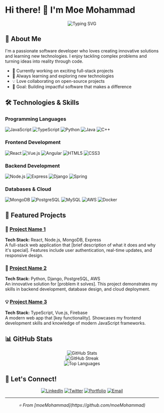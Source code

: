 # Hi there! 👋 I'm Moe Mohammad

<div align="center">
  <img src="https://readme-typing-svg.herokuapp.com?font=Fira+Code&pause=1000&color=2196F3&center=true&vCenter=true&width=435&lines=Full+Stack+Developer;Problem+Solver;Tech+Enthusiast;Always+Learning" alt="Typing SVG" />
</div>

## 🚀 About Me

I'm a passionate software developer who loves creating innovative solutions and learning new technologies. I enjoy tackling complex problems and turning ideas into reality through code.

- 🔭 Currently working on exciting full-stack projects
- 🌱 Always learning and exploring new technologies
- 💡 Love collaborating on open-source projects
- 🎯 Goal: Building impactful software that makes a difference

## 🛠️ Technologies & Skills

### Programming Languages
![JavaScript](https://img.shields.io/badge/-JavaScript-F7DF1E?style=flat-square&logo=javascript&logoColor=black)
![TypeScript](https://img.shields.io/badge/-TypeScript-3178C6?style=flat-square&logo=typescript&logoColor=white)
![Python](https://img.shields.io/badge/-Python-3776AB?style=flat-square&logo=python&logoColor=white)
![Java](https://img.shields.io/badge/-Java-007396?style=flat-square&logo=java&logoColor=white)
![C++](https://img.shields.io/badge/-C++-00599C?style=flat-square&logo=c%2B%2B&logoColor=white)

### Frontend Development
![React](https://img.shields.io/badge/-React-61DAFB?style=flat-square&logo=react&logoColor=black)
![Vue.js](https://img.shields.io/badge/-Vue.js-4FC08D?style=flat-square&logo=vue.js&logoColor=white)
![Angular](https://img.shields.io/badge/-Angular-DD0031?style=flat-square&logo=angular&logoColor=white)
![HTML5](https://img.shields.io/badge/-HTML5-E34F26?style=flat-square&logo=html5&logoColor=white)
![CSS3](https://img.shields.io/badge/-CSS3-1572B6?style=flat-square&logo=css3&logoColor=white)

### Backend Development
![Node.js](https://img.shields.io/badge/-Node.js-339933?style=flat-square&logo=node.js&logoColor=white)
![Express](https://img.shields.io/badge/-Express-000000?style=flat-square&logo=express&logoColor=white)
![Django](https://img.shields.io/badge/-Django-092E20?style=flat-square&logo=django&logoColor=white)
![Spring](https://img.shields.io/badge/-Spring-6DB33F?style=flat-square&logo=spring&logoColor=white)

### Databases & Cloud
![MongoDB](https://img.shields.io/badge/-MongoDB-47A248?style=flat-square&logo=mongodb&logoColor=white)
![PostgreSQL](https://img.shields.io/badge/-PostgreSQL-336791?style=flat-square&logo=postgresql&logoColor=white)
![MySQL](https://img.shields.io/badge/-MySQL-4479A1?style=flat-square&logo=mysql&logoColor=white)
![AWS](https://img.shields.io/badge/-AWS-232F3E?style=flat-square&logo=amazon-aws&logoColor=white)
![Docker](https://img.shields.io/badge/-Docker-2496ED?style=flat-square&logo=docker&logoColor=white)

## 🎯 Featured Projects

### 🌟 [Project Name 1](https://github.com/moeMohammad/project1)
**Tech Stack:** React, Node.js, MongoDB, Express  
A full-stack web application that [brief description of what it does and why it's special]. Features include user authentication, real-time updates, and responsive design.

### 🚀 [Project Name 2](https://github.com/moeMohammad/project2)
**Tech Stack:** Python, Django, PostgreSQL, AWS  
An innovative solution for [problem it solves]. This project demonstrates my skills in backend development, database design, and cloud deployment.

### 💡 [Project Name 3](https://github.com/moeMohammad/project3)
**Tech Stack:** TypeScript, Vue.js, Firebase  
A modern web app that [key functionality]. Showcases my frontend development skills and knowledge of modern JavaScript frameworks.

## 📊 GitHub Stats

<div align="center">
  <img src="https://github-readme-stats.vercel.app/api?username=moeMohammad&show_icons=true&theme=radical&count_private=true" alt="GitHub Stats" />
</div>

<div align="center">
  <img src="https://github-readme-streak-stats.herokuapp.com/?user=moeMohammad&theme=radical" alt="GitHub Streak" />
</div>

<div align="center">
  <img src="https://github-readme-stats.vercel.app/api/top-langs/?username=moeMohammad&layout=compact&theme=radical" alt="Top Languages" />
</div>

## 🤝 Let's Connect!

<div align="center">

[![LinkedIn](https://img.shields.io/badge/-LinkedIn-0077B5?style=for-the-badge&logo=linkedin&logoColor=white)](https://linkedin.com/in/moeMohammad)
[![Twitter](https://img.shields.io/badge/-Twitter-1DA1F2?style=for-the-badge&logo=twitter&logoColor=white)](https://twitter.com/moeMohammad)
[![Portfolio](https://img.shields.io/badge/-Portfolio-000000?style=for-the-badge&logo=react&logoColor=white)](https://moeMohammad.dev)
[![Email](https://img.shields.io/badge/-Email-D14836?style=for-the-badge&logo=gmail&logoColor=white)](mailto:your.email@example.com)

</div>

---

<div align="center">
  <i>⭐️ From [moeMohammad](https://github.com/moeMohammad)</i>
</div>